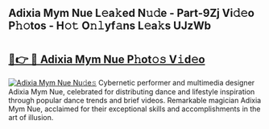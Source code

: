 ## Adixia Mym Nue L𝚎a𝚔ed N𝚞𝚍e - Part-9Zj Vi𝚍𝚎o P𝚑𝚘tos - H𝚘𝚝 O𝚗𝚕yf𝚊ns L𝚎a𝚔s UJzWb

# <h2><a href="http://kf8p5tx.oniu.top/?m=Adixia+Mym+Nue">🔗👉 🔴 Adixia Mym Nue P𝚑ot𝚘𝚜 V𝚒d𝚎o</a></h2>

[![Adixia Mym Nue Nu𝚍e𝚜](https://i.imgur.com/0qMVB7G.gif)](http://kf8p5tx.oniu.top/?m=Adixia+Mym+Nue)
Cybernetic performer and multimedia designer Adixia Mym Nue, celebrated for distributing dance and lifestyle inspiration through popular dance trends and brief videos. Remarkable magician Adixia Mym Nue, acclaimed for their exceptional skills and accomplishments in the art of illusion.  
